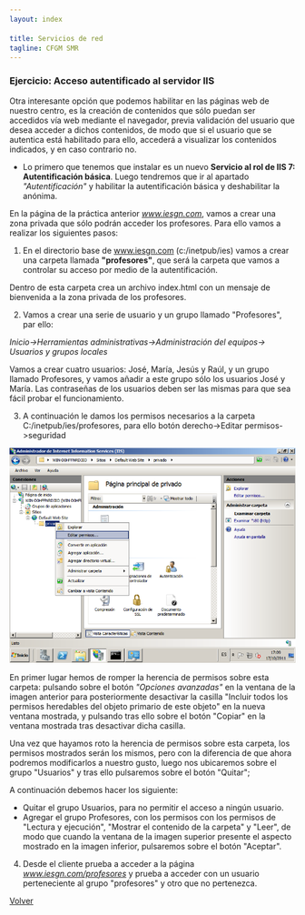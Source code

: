 ```yaml
---
layout: index

title: Servicios de red 
tagline: CFGM SMR
---
```

### Ejercicio: Acceso autentificado al servidor IIS


Otra interesante opción que podemos habilitar en las páginas web de nuestro centro, es la creación de contenidos que sólo puedan ser accedidos vía web mediante el navegador, previa validación del usuario que desea acceder a dichos contenidos, de modo que si el usuario que se autentica está habilitado para ello, accederá a visualizar los contenidos indicados, y en caso contrario no.

* Lo primero que tenemos que instalar es un nuevo **Servicio al rol de IIS 7: Autentificación básica**. Luego tendremos que ir al apartado *"Autentificación"* y habilitar la autentificación básica y deshabilitar la anónima.

En la página de la práctica anterior *www.iesgn.com*, vamos a crear una zona privada que sólo podrán acceder los profesores. Para ello vamos a realizar los siguientes pasos:

1. En el directorio base de www.iesgn.com (c:/inetpub/ies) vamos a crear una carpeta llamada **"profesores"**, que será la carpeta que vamos a controlar su acceso por medio de la autentificación.

 Dentro de esta carpeta crea un archivo index.html con un mensaje de bienvenida a la zona privada de los profesores.

2. Vamos a crear una serie de usuario y un grupo llamado "Profesores", par ello:

 *Inicio->Herramientas administrativas->Administración del equipos-> Usuarios y grupos locales*

 Vamos a crear cuatro usuarios: José, María, Jesús y Raúl, y un grupo llamado Profesores, y vamos añadir a este grupo sólo los usuarios José y María. Las contraseñas de los usuarios deben ser las mismas para que sea fácil probar el funcionamiento.

3. A continuación le damos los permisos necesarios a la carpeta C:/inetpub/ies/profesores, para ello botón derecho->Editar permisos->seguridad

![win1.png](img/win1.png)

 En primer lugar hemos de romper la herencia de permisos sobre esta carpeta: pulsando sobre el botón *"Opciones avanzadas"* en la ventana de la imagen anterior para posteriormente desactivar la casilla "Incluir todos los permisos heredables del objeto primario de este objeto" en la nueva ventana mostrada, y pulsando tras ello sobre el botón "Copiar" en la ventana mostrada tras desactivar dicha casilla.

 Una vez que hayamos roto la herencia de permisos sobre esta carpeta, los permisos mostrados serán los mismos, pero con la diferencia de que ahora podremos modificarlos a nuestro gusto, luego nos ubicaremos sobre el grupo "Usuarios" y tras ello pulsaremos sobre el botón "Quitar";

 A continuación debemos hacer los siguiente:

 * Quitar el grupo Usuarios, para no permitir el acceso a ningún usuario.
 * Agregar el grupo Profesores, con los permisos con los permisos de "Lectura y ejecución", "Mostrar el contenido de la carpeta" y "Leer", de modo que cuando la ventana de la imagen superior presente el aspecto mostrado en la imagen inferior, pulsaremos sobre el botón "Aceptar".

4. Desde el cliente prueba a acceder a la página *www.iesgn.com/profesores* y prueba a acceder con un usuario perteneciente al grupo "profesores" y otro que no pertenezca.


[Volver](index)
